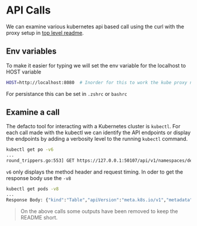 # API Calls
We can examine various kubernetes api based call using the curl with the proxy setup in [top level readme](./README.md).

## Env variables
To make it easier for typing we will set the env variable for the localhost to HOST variable

```bash
HOST=http://localhost:8080  # Inorder for this to work the kube proxy needs to be setup to work on 8080
```
For persistance this can be set in `.zshrc` or `bashrc`

## Examine a call
The defacto tool for interacting with a Kubernetes cluster is `kubectl`. For each call made with the kubectl we can identify the API endpoints or display the endpoints by adding a verbosity level to the running `kubectl` command.

```bash
kubectl get po -v6 
...
round_trippers.go:553] GET https://127.0.0.1:50107/api/v1/namespaces/default/pods?limit=500 200 OK in 3 milliseconds
```
`v6` only displays the method header and request timing. In oder to get the response body use the `-v8` 

```bash
kubectl get pods -v8
...
Response Body: {"kind":"Table","apiVersion":"meta.k8s.io/v1","metadata":{"resourceVersion":"9224"},"columnDefinitions":[{"name":"Name","type":"string","format":"name","description":"Name must be unique within a namespace. Is required when creating resources, although some resources may allow a client to request the generation of an appropriate name automatically. Name is primarily intended for creation idempotence and configuration definition. Cannot be updated. More info: https://kubernetes.io/docs/concepts/overview/working-with-objects/names#names","priority":0},{"name":"Ready","type":"string","format":"","description":"The aggregate readiness state of this pod for accepting traffic.","priority":0},{"name":"Status","type":"string","format":"","description":"The aggregate status of the containers in this pod.","priority":0},{"name":"Restarts","type":"string","format":"","description":"The number of times the containers in this pod have been restarted and when the last container in this pod has restarted.","priority":0},{"n [truncated 1932 chars]
```

> On the above calls some outputs have been removed to keep the README short.


